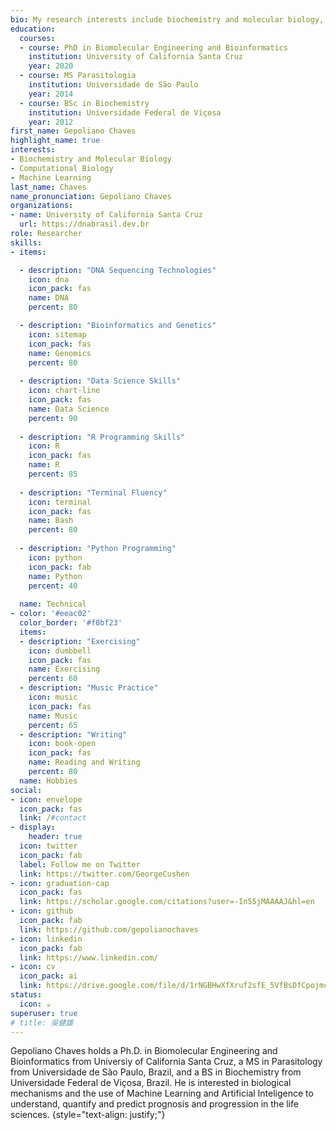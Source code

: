 ```yaml
---
bio: My research interests include biochemistry and molecular biology, computational programming (programming languages), bioinformatics and machine learning applied to the life sciences.
education:
  courses:
  - course: PhD in Biomolecular Engineering and Bioinformatics
    institution: University of California Santa Cruz
    year: 2020
  - course: MS Parasitologia
    institution: Universidade de São Paulo
    year: 2014
  - course: BSc in Biochemistry
    institution: Universidade Federal de Viçosa
    year: 2012
first_name: Gepoliano Chaves
highlight_name: true
interests:
- Biochemistry and Molecular Biology
- Computational Biology
- Machine Learning
last_name: Chaves
name_pronunciation: Gepoliano Chaves
organizations:
- name: University of California Santa Cruz
  url: https://dnabrasil.dev.br
role: Researcher
skills:
- items:

  - description: "DNA Sequencing Technologies"
    icon: dna
    icon_pack: fas
    name: DNA
    percent: 80

  - description: "Bioinformatics and Genetics"
    icon: sitemap
    icon_pack: fas
    name: Genomics
    percent: 80
    
  - description: "Data Science Skills"
    icon: chart-line
    icon_pack: fas
    name: Data Science
    percent: 90
    
  - description: "R Programming Skills"
    icon: R
    icon_pack: fas
    name: R
    percent: 85
    
  - description: "Terminal Fluency"
    icon: terminal
    icon_pack: fas
    name: Bash
    percent: 80
    
  - description: "Python Programming"
    icon: python
    icon_pack: fab
    name: Python
    percent: 40
    
  name: Technical
- color: '#eeac02'
  color_border: '#f0bf23'
  items:
  - description: "Exercising"
    icon: dumbbell
    icon_pack: fas
    name: Exercising
    percent: 60
  - description: "Music Practice"
    icon: music
    icon_pack: fas
    name: Music
    percent: 65
  - description: "Writing"
    icon: book-open
    icon_pack: fas
    name: Reading and Writing
    percent: 80
  name: Hobbies
social:
- icon: envelope
  icon_pack: fas
  link: /#contact
- display:
    header: true
  icon: twitter
  icon_pack: fab
  label: Follow me on Twitter
  link: https://twitter.com/GeorgeCushen
- icon: graduation-cap
  icon_pack: fas
  link: https://scholar.google.com/citations?user=-In55jMAAAAJ&hl=en
- icon: github
  icon_pack: fab
  link: https://github.com/gepolianochaves
- icon: linkedin
  icon_pack: fab
  link: https://www.linkedin.com/
- icon: cv
  icon_pack: ai
  link: https://drive.google.com/file/d/1rNGBHwXfXruf2sfE_5VfBsDfCpojmcdf/view?usp=sharing
status:
  icon: ☕️
superuser: true
# title: 吳健雄
---
```


Gepoliano Chaves holds a Ph.D. in Biomolecular Engineering and Bioinformatics from Universiy of California Santa Cruz, a MS in Parasitology from Universidade de São Paulo, Brazil, and a BS in Biochemistry from Universidade Federal de Viçosa, Brazil. He is interested in biological mechanisms and the use of Machine Learning and Artificial Inteligence to understand, quantify and predict prognosis and progression in the life sciences.
{style="text-align: justify;"}
